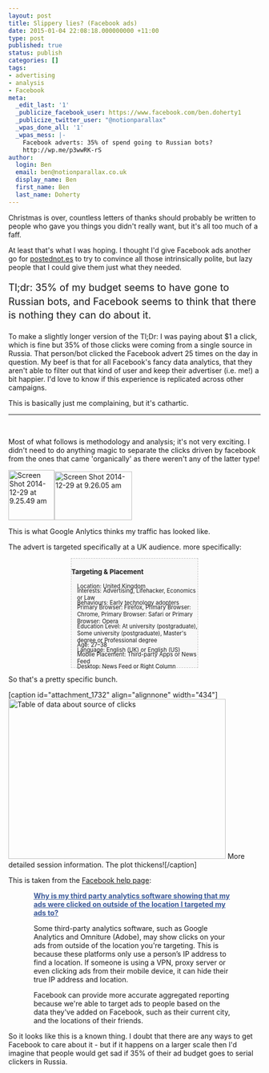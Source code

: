 ```yaml
---
layout: post
title: Slippery lies? (Facebook ads)
date: 2015-01-04 22:08:18.000000000 +11:00
type: post
published: true
status: publish
categories: []
tags:
- advertising
- analysis
- Facebook
meta:
  _edit_last: '1'
  _publicize_facebook_user: https://www.facebook.com/ben.doherty1
  _publicize_twitter_user: "@notionparallax"
  _wpas_done_all: '1'
  _wpas_mess: |-
    Facebook adverts: 35% of spend going to Russian bots?
    http://wp.me/p3wwRK-rS
author:
  login: Ben
  email: ben@notionparallax.co.uk
  display_name: Ben
  first_name: Ben
  last_name: Doherty
---
```

<style type="text/css">
.fb-help {
    width: 80%;
    margin-left: 10%;
}

.demographic {
    width: 50%;
    font-size: 80%;
    margin: auto;
    background-color: rgba(0, 0, 0, 0.02);
    border: 1px dashed silver;
}

.demographic p {
    margin: 0 0 -0.4em 1em;
}

p.tldr {
    font-size: 140%;
    line-height: 140%;
}
</style>

<p>Christmas is over, countless letters of thanks should probably be written to people who gave you things you didn't really want, but it's all too much of a faff.</p>
<p>At least that's what I was hoping. I thought I'd give Facebook ads another go for <a href="http://postednot.es">postednot.es</a> to try to convince all those intrinsically polite, but lazy people that I could give them just what they needed.</p>
<p class="tldr">Tl;dr: 35% of my budget seems to have gone to Russian bots, and Facebook seems to think that there is nothing they can do about it.</p>
<p>To make a slightly longer version of the Tl;Dr: I was paying about $1 a click, which is fine but 35% of those clicks were coming from a single source in Russia. That person/bot clicked the Facebook advert 25 times on the day in question. My beef is that for all Facebook's fancy data analytics, that they aren't able to filter out that kind of user and keep their advertiser (i.e. me!) a bit happier. I'd love to know if this experience is replicated across other campaigns.</p>
<p>This is basically just me complaining, but it's cathartic.<br />
<!--more--></p>
<hr />
<p>&nbsp;</p>
<p>Most of what follows is methodology and analysis; it's not very exciting. I didn't need to do anything magic to separate the clicks driven by facebook from the ones that came 'organically' as there weren't any of the latter type!</p>
<p><img src="{{ site.baseurl }}/assets/Screen-Shot-2014-12-29-at-9.25.49-am.png" alt="Screen Shot 2014-12-29 at 9.25.49 am" width="92" height="100" /><img src="{{ site.baseurl }}/assets/Screen-Shot-2014-12-29-at-9.26.05-am.png" alt="Screen Shot 2014-12-29 at 9.26.05 am" width="155" height="97" /></p>
<p>This is what Google Anlytics thinks my traffic has looked like.</p>
<p>The advert is targeted specifically at a UK audience. more specifically:</p>
<div class="demographic">
<h3>Targeting &amp; Placement</h3>
<p>Location: United Kingdom</p>
<p>Interests: Advertising, Lifehacker, Economics or Law</p>
<p>Behaviours: Early technology adopters</p>
<p>Primary Browser: Firefox, Primary Browser: Chrome, Primary Browser: Safari or Primary Browser: Opera</p>
<p>Education Level: At university (postgraduate), Some university (postgraduate), Master's degree or Professional degree</p>
<p>Age: 27–38</p>
<p>Language: English (UK) or English (US)</p>
<p>Mobile Placement: Third-party Apps or News Feed</p>
<p>Desktop: News Feed or Right Column</p>
</div>
<p>So that's a pretty specific bunch.</p>
<p>[caption id="attachment_1732" align="alignnone" width="434"]<img class="wp-image-1732" src="{{ site.baseurl }}/assets/Screen-Shot-2014-12-29-at-9.33.51-am.png" alt="Table of data about source of clicks" width="434" height="319" /> More detailed session information. The plot thickens![/caption]</p>
<p>This is taken from the <a href="https://www.facebook.com/help/1396683767238520">Facebook help page</a>:</p>
<div class="fb-help">
<p><a style="color: #3b5998; font-weight: bold;" href="https://www.facebook.com/help/1396683767238520">Why is my third party analytics software showing that my ads were clicked on outside of the location I targeted my ads to?</a></p>
<p>Some third-party analytics software, such as Google Analytics and Omniture (Adobe), may show clicks on your ads from outside of the location you're targeting. This is because these platforms only use a person’s IP address to find a location. If someone is using a VPN, proxy server or even clicking ads from their mobile device, it can hide their true IP address and location.</p>
<p>Facebook can provide more accurate aggregated reporting because we're able to target ads to people based on the data they've added on Facebook, such as their current city, and the locations of their friends.</p>
</div>
<p>So it looks like this is a known thing. I doubt that there are any ways to get Facebook to care about it - but if it happens on a larger scale then I'd imagine that people would get sad if 35% of their ad budget goes to serial clickers in Russia.</p>
